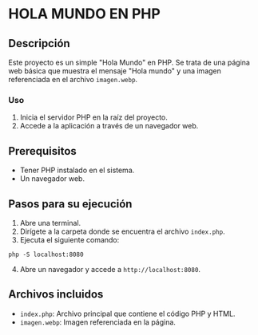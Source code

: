 # HOLA MUNDO EN PHP

## Descripción

Este proyecto es un simple "Hola Mundo" en PHP. Se trata de una página web básica que muestra el mensaje "Hola mundo" y una imagen referenciada en el archivo `imagen.webp`.

### Uso

1. Inicia el servidor PHP en la raíz del proyecto.
2. Accede a la aplicación a través de un navegador web.

## Prerequisitos

- Tener PHP instalado en el sistema.
- Un navegador web.

## Pasos para su ejecución

1. Abre una terminal.
2. Dirígete a la carpeta donde se encuentra el archivo `index.php`.
3. Ejecuta el siguiente comando:

```shell
php -S localhost:8080
```

4. Abre un navegador y accede a `http://localhost:8080`.

## Archivos incluidos

- `index.php`: Archivo principal que contiene el código PHP y HTML.
- `imagen.webp`: Imagen referenciada en la página.
